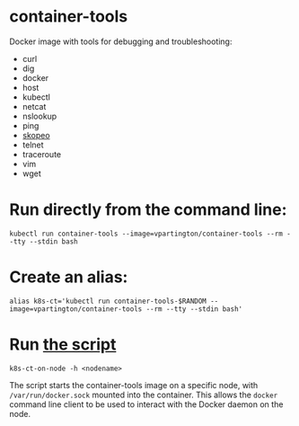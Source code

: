 # container-tools
Docker image with tools for debugging and troubleshooting:
* curl
* dig
* docker
* host
* kubectl
* netcat
* nslookup
* ping
* [skopeo](https://github.com/containers/skopeo) 
* telnet
* traceroute
* vim
* wget

# Run directly from the command line:

```
kubectl run container-tools --image=vpartington/container-tools --rm --tty --stdin bash
```

# Create an alias:

```
alias k8s-ct='kubectl run container-tools-$RANDOM --image=vpartington/container-tools --rm --tty --stdin bash'
```

# Run [the script](k8s-ct-on-node)

```
k8s-ct-on-node -h <nodename>
```

The script starts the container-tools image on a specific node, with `/var/run/docker.sock` mounted into the container. This allows the `docker` command line client to be used to interact with the Docker daemon on the node.

